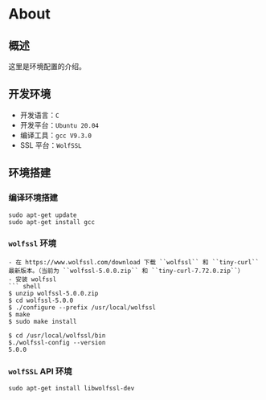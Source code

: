 # About

## 概述
这里是环境配置的介绍。

## 开发环境
- 开发语言：``C`` 
- 开发平台：``Ubuntu 20.04``
- 编译工具：``gcc V9.3.0``
- SSL 平台：``WolfSSL``
## 环境搭建
### 编译环境搭建
```
sudo apt-get update
sudo apt-get install gcc
````
### `wolfssl` 环境

    - 在 https://www.wolfssl.com/download 下载 ``wolfssl`` 和 ``tiny-curl`` 最新版本。（当前为 ``wolfssl-5.0.0.zip`` 和 ``tiny-curl-7.72.0.zip``）
    - 安装 wolfssl
    ``` shell
    $ unzip wolfssl-5.0.0.zip 
    $ cd wolfssl-5.0.0 
    $ ./configure --prefix /usr/local/wolfssl 
    $ make 
    $ sudo make install 

    $ cd /usr/local/wolfssl/bin 
    $./wolfssl-config --version 
    5.0.0
### `wolfSSL` API 环境
``` shell
sudo apt-get install libwolfssl-dev
```
